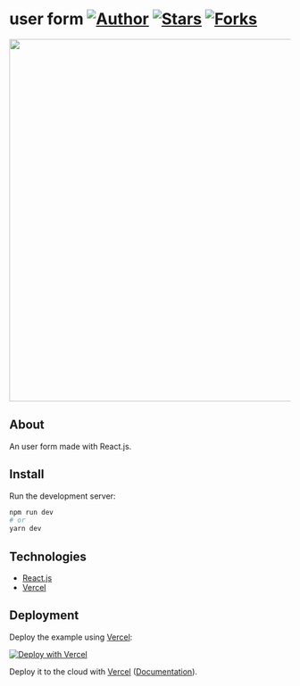 # user form [![Author](https://img.shields.io/badge/author-lucaspassini-lightgrey)](https://github.com/lucaspassini) [![Stars](https://img.shields.io/github/stars/lucaspassini/react-meals?color=lightgrey)](https://github.com/lucaspassini/react-meals/stargazers) [![Forks](https://img.shields.io/github/forks/lucaspassini/react-meals?color=lightgrey)](https://github.com/lucaspassini/react-meals/network/members)

<p align="left">
<img src="https://user-images.githubusercontent.com/47937044/158089295-51b2ac25-f73f-4b2d-a58c-bf434e8ba391.png" width="650" alt="" />
</p>

## About

An user form made with React.js.

## Install

Run the development server:

```bash
npm run dev
# or
yarn dev
```


## Technologies

- [React.js](https://beta.reactjs.org/)
- [Vercel](https://vercel.com/docs)

## Deployment

Deploy the example using [Vercel](https://vercel.com?utm_source=github&utm_medium=readme&utm_campaign=next-example):

[![Deploy with Vercel](https://vercel.com/button)](https://vercel.com/new/git/external?repository-url=https://github.com/vercel/next.js/tree/canary/examples/with-tailwindcss&project-name=with-tailwindcss&repository-name=with-tailwindcss)

Deploy it to the cloud with [Vercel](https://vercel.com/new?utm_source=github&utm_medium=readme&utm_campaign=next-example) ([Documentation](https://nextjs.org/docs/deployment)).
